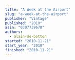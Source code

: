 ```yaml
---
title: "A Week at the Airport"
slug: "a-week-at-the-airport"
publisher: "Vintage"
published: "2010"
asin: "0307739678"
authors:
  - alain-de-botton
started: "2010-11-21"
start_year: "2010"
finished: "2010-11-21"
---
```

